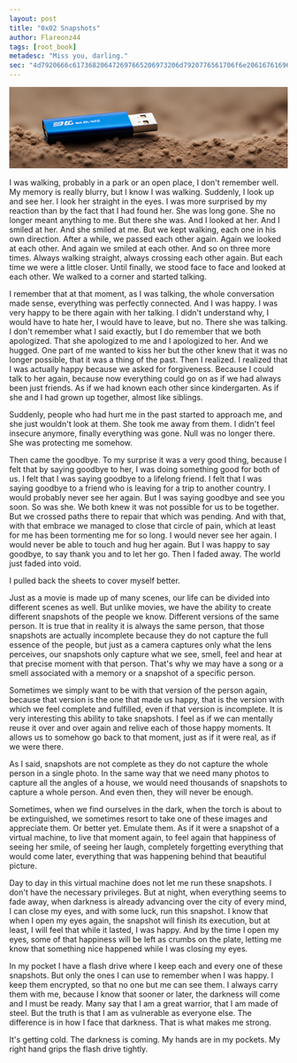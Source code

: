 ```yaml
---
layout: post
title: "0x02 Snapshots"
author: Flareonz44
tags: [root_book]
metadesc: "Miss you, darling."
sec: "4d7920666c617368206472697665206973206d7920776561706f6e20616761696e7374204e756c6c"
---
```

![pendrive](/images/2024-3-11-snapshots/banner.webp)

I was walking, probably in a park or an open place, I don't remember well. My memory is really blurry, but I know I was walking. Suddenly, I look up and see her. I look her straight in the eyes. I was more surprised by my reaction than by the fact that I had found her. She was long gone. She no longer meant anything to me. But there she was. And I looked at her. And I smiled at her. And she smiled at me. But we kept walking, each one in his own direction. After a while, we passed each other again. Again we looked at each other. And again we smiled at each other. And so on three more times. Always walking straight, always crossing each other again. But each time we were a little closer. Until finally, we stood face to face and looked at each other. We walked to a corner and started talking.

I remember that at that moment, as I was talking, the whole conversation made sense, everything was perfectly connected. And I was happy. I was very happy to be there again with her talking. I didn't understand why, I would have to hate her, I would have to leave, but no. There she was talking. I don't remember what I said exactly, but I do remember that we both apologized. That she apologized to me and I apologized to her. And we hugged. One part of me wanted to kiss her but the other knew that it was no longer possible, that it was a thing of the past. Then I realized. I realized that I was actually happy because we asked for forgiveness. Because I could talk to her again, because now everything could go on as if we had always been just friends. As if we had known each other since kindergarten. As if she and I had grown up together, almost like siblings.

Suddenly, people who had hurt me in the past started to approach me, and she just wouldn't look at them. She took me away from them. I didn't feel insecure anymore, finally everything was gone. Null was no longer there. She was protecting me somehow.

Then came the goodbye. To my surprise it was a very good thing, because I felt that by saying goodbye to her, I was doing something good for both of us. I felt that I was saying goodbye to a lifelong friend. I felt that I was saying goodbye to a friend who is leaving for a trip to another country. I would probably never see her again. But I was saying goodbye and see you soon. So was she. We both knew it was not possible for us to be together. But we crossed paths there to repair that which was pending. And with that, with that embrace we managed to close that circle of pain, which at least for me has been tormenting me for so long. I would never see her again. I would never be able to touch and hug her again. But I was happy to say goodbye, to say thank you and to let her go. Then I faded away. The world just faded into void.

I pulled back the sheets to cover myself better.

Just as a movie is made up of many scenes, our life can be divided into different scenes as well. But unlike movies, we have the ability to create different snapshots of the people we know. Different versions of the same person. It is true that in reality it is always the same person, that those snapshots are actually incomplete because they do not capture the full essence of the people, but just as a camera captures only what the lens perceives, our snapshots only capture what we see, smell, feel and hear at that precise moment with that person. That's why we may have a song or a smell associated with a memory or a snapshot of a specific person.

Sometimes we simply want to be with that version of the person again, because that version is the one that made us happy, that is the version with which we feel complete and fulfilled, even if that version is incomplete. It is very interesting this ability to take snapshots. I feel as if we can mentally reuse it over and over again and relive each of those happy moments. It allows us to somehow go back to that moment, just as if it were real, as if we were there.

As I said, snapshots are not complete as they do not capture the whole person in a single photo. In the same way that we need many photos to capture all the angles of a house, we would need thousands of snapshots to capture a whole person. And even then, they will never be enough.

Sometimes, when we find ourselves in the dark, when the torch is about to be extinguished, we sometimes resort to take one of these images and appreciate them. Or better yet. Emulate them. As if it were a snapshot of a virtual machine, to live that moment again, to feel again that happiness of seeing her smile, of seeing her laugh, completely forgetting everything that would come later, everything that was happening behind that beautiful picture.

Day to day in this virtual machine does not let me run these snapshots. I don't have the necessary privileges. But at night, when everything seems to fade away, when darkness is already advancing over the city of every mind, I can close my eyes, and with some luck, run this snapshot. I know that when I open my eyes again, the snapshot will finish its execution, but at least, I will feel that while it lasted, I was happy. And by the time I open my eyes, some of that happiness will be left as crumbs on the plate, letting me know that something nice happened while I was closing my eyes.

In my pocket I have a flash drive where I keep each and every one of these snapshots. But only the ones I can use to remember when I was happy. I keep them encrypted, so that no one but me can see them. I always carry them with me, because I know that sooner or later, the darkness will come and I must be ready. Many say that I am a great warrior, that I am made of steel. But the truth is that I am as vulnerable as everyone else. The difference is in how I face that darkness. That is what makes me strong.

It's getting cold. The darkness is coming. My hands are in my pockets. My right hand grips the flash drive tightly.